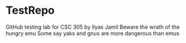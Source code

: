 # TestRepo
GitHub testing lab for CSC 305 by Ilyas Jamil
Beware the wrath of the hungry emu
Some say yaks and gnus are more dangerous than emus
